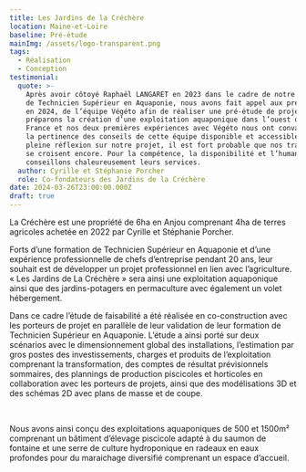 ```yaml
---
title: Les Jardins de la Créchère
location: Maine-et-Loire
baseline: Pré-étude
mainImg: /assets/logo-transparent.png
tags:
  - Réalisation
  - Conception
testimonial:
  quote: >-
    Après avoir côtoyé Raphaël LANGARET en 2023 dans le cadre de notre formation
    de Technicien Supérieur en Aquaponie, nous avons fait appel aux prestations,
    en 2024, de l’équipe Végéto afin de réaliser une pré-étude de projet. Nous
    préparons la création d’une exploitation aquaponique dans l’ouest de la
    France et nos deux premières expériences avec Végéto nous ont convaincu de
    la pertinence des conseils de cette équipe disponible et accessible. En
    pleine réflexion sur notre projet, il est fort probable que nos trajectoires
    se croisent encore. Pour la compétence, la disponibilité et l’humanité, nous
    conseillons chaleureusement leurs services.
  author: Cyrille et Stéphanie Porcher
  role: Co-fondateurs des Jardins de la Créchère
date: 2024-03-26T23:00:00.000Z
draft: true
---
```


La Créchère est une propriété de 6ha en Anjou comprenant 4ha de terres agricoles achetée en 2022 par Cyrille et Stéphanie Porcher.

Forts d’une formation de Technicien Supérieur en Aquaponie et d’une expérience professionnelle de chefs d’entreprise pendant 20 ans, leur souhait est de développer un projet professionnel en lien avec l’agriculture. « Les Jardins de La Créchère » sera ainsi une exploitation aquaponique ainsi que des jardins-potagers en permaculture avec également un volet hébergement.

Dans ce cadre l’étude de faisabilité a été réalisée en co-construction avec les porteurs de projet en parallèle de leur validation de leur formation de Technicien Supérieur en Aquaponie. L’étude a ainsi porté sur deux scénarios avec le dimensionnement global des installations, l’estimation par gros postes des investissements, charges et produits de l’exploitation comprenant la transformation, des comptes de résultat prévisionnels sommaires, des plannings de production piscicoles et horticoles en collaboration avec les porteurs de projets, ainsi que des modélisations 3D et des schémas 2D avec plans de masse et de coupe.



 

Nous avons ainsi conçu des exploitations aquaponiques de 500 et 1500m² comprenant un
bâtiment d’élevage piscicole adapté à du saumon de fontaine et une serre de
culture hydroponique en radeaux en eaux profondes pour du maraichage diversifié
comprenant un espace d’accueil.
